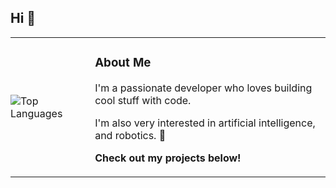 <h2 align="left">Hi 👋</h2>
<table style="border: none; border-collapse: collapse; width: 100%;">
  <tr>
    <td style="border: none; padding: 0;">
      <img src="https://github-readme-stats.vercel.app/api/top-langs/?username=krzysztofkobra&theme=dark&hide_border=true&cache_seconds=3600" alt="Top Languages" />
    </td>
    <td style="border: none; padding-left: 20px; vertical-align: top;">
      <h3>About Me</h3>
      <p>I'm a passionate developer who loves building cool stuff with code.</p>
      <p>I'm also very interested in artificial intelligence, and robotics.  🤖</p>
      <p><strong>Check out my projects below!</strong></p>
    </td>
  </tr>
</table>
